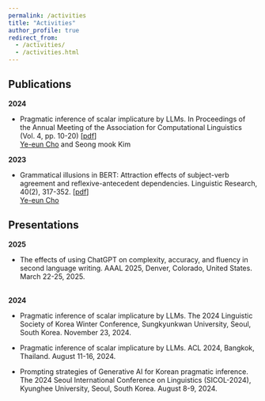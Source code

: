 ```yaml
---
permalink: /activities
title: "Activities"
author_profile: true
redirect_from: 
  - /activities/
  - /activities.html
---
```



Publications
------
**2024**
* Pragmatic inference of scalar implicature by LLMs. In Proceedings of the Annual Meeting of the Association for Computational Linguistics (Vol. 4, pp. 10-20) [[pdf](https://arxiv.org/pdf/2408.06673)]  
<u>Ye-eun Cho</u> and Seong mook Kim


**2023**   
* Grammatical illusions in BERT: Attraction effects of subject-verb agreement and reflexive-antecedent dependencies. Linguistic Research, 40(2), 317-352. [[pdf](http://isli.khu.ac.kr/journal/content/data/40_2/7.pdf)]  
<u>Ye-eun Cho</u>


Presentations
------  

**2025**  
* The effects of using ChatGPT on complexity, accuracy, and fluency in second language writing. AAAL 2025, Denver, Colorado, United States. March 22-25, 2025.
<br><br>

**2024**  
* Pragmatic inference of scalar implicature by LLMs. The 2024 Linguistic Society of Korea Winter Conference, Sungkyunkwan University, Seoul, South Korea. November 23, 2024.


* Pragmatic inference of scalar implicature by LLMs. ACL 2024, Bangkok, Thailand. August 11-16, 2024.


* Prompting strategies of Generative AI for Korean pragmatic inference. The 2024 Seoul International Conference on Linguistics (SICOL-2024), Kyunghee University, Seoul, South Korea. August 8-9, 2024.

